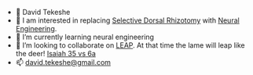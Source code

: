- 👋 David Tekeshe
- 👀 I am interested in replacing [Selective Dorsal Rhizotomy](https://www.stlouischildrens.org/conditions-treatments/center-for-cerebral-palsy-spasticity/about-selective-dorsal-rhizotomy) with [Neural Engineering](https://en.wikipedia.org/wiki/Neural_engineering). 
- 🌱 I’m currently learning neural engineering
- 💞️ I’m looking to collaborate on [LEAP](https://github.com/airwide-leap/yolanda). At that time the lame will leap like the deer! [Isaiah 35 vs 6a](https://www.jw.org/en/library/bible/study-bible/books/isaiah/35/#v23035006)
- 📫 david.tekeshe@gmail.com

<!---
davidtekeshe/davidtekeshe is a ✨ special ✨ repository because its `README.md` (this file) appears on your GitHub profile.
You can click the Preview link to take a look at your changes.
--->
